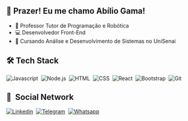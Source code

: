 ## 👋 Prazer! Eu me chamo Abílio Gama!
- 🤖 Professor Tutor de Programação e Robótica
- 💻 Desenvolvedor Front-End
- 📖 Cursando Análise e Desenvolvimento de Sistemas no UniSenai


## 🛠️&nbsp;Tech Stack

![Javascript](https://img.shields.io/badge/JavaScript-F7DF1E?style=for-the-badge&logo=javascript&logoColor=black)&nbsp;
![Node.js](https://img.shields.io/badge/Node.js-43853D?style=for-the-badge&logo=node.js&logoColor=white)&nbsp;
![HTML](https://img.shields.io/badge/HTML5-E34F26?style=for-the-badge&logo=html5&logoColor=white)&nbsp;
![CSS](https://img.shields.io/badge/CSS3-1572B6?style=for-the-badge&logo=css3&logoColor=white)&nbsp;
![React](https://img.shields.io/badge/React-20232A?style=for-the-badge&logo=react&logoColor=61DAFB)&nbsp;
![Bootstrap](https://img.shields.io/badge/Bootstrap-563D7C?style=for-the-badge&logo=bootstrap&logoColor=white)&nbsp;
![Git](https://img.shields.io/badge/GIT-E44C30?style=for-the-badge&logo=git&logoColor=white)&nbsp;


## 📱&nbsp; Social Network

[![Linkedin](https://img.shields.io/badge/LinkedIn-0077B5?style=for-the-badge&logo=linkedin&logoColor=white)](https://www.linkedin.com/in/abilio-gama/)&nbsp; 
[![Telegram](https://img.shields.io/badge/Telegram-2CA5E0?style=for-the-badge&logo=telegram&logoColor=white)](https://t.me/abiliogama)&nbsp; 
[![Whatsapp](https://img.shields.io/badge/WhatsApp-25D366?style=for-the-badge&logo=whatsapp&logoColor=white)](https://wa.link/fag6d9)

